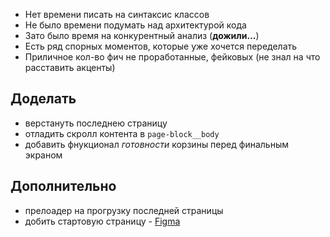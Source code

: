 + Нет времени писать на синтаксис классов
+ Не было времени подумать над архитектурой кода
+ Зато было время на конкурентный анализ (**дожили...**)
+ Есть ряд спорных моментов, которые уже хочется переделать
+ Приличное кол-во фич не проработанные, фейковых (не знал на что расставить акценты)


## Доделать

+ верстануть последнею страницу
+ отладить скролл контента в `page-block__body`
+ добавить фнукционал *готовности* корзины перед финальным экраном

## Дополнительно

+ прелоадер на прогрузку последней страницы
+ добить стартовую страницу - [Figma](https://www.figma.com/file/ImMZF23TpU4aaXhRNs2Sp3/Tilda.test?node-id=1%3A13)
